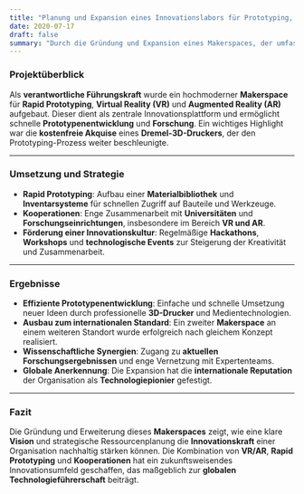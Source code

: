 ```yaml
---
title: "Planung und Expansion eines Innovationslabors für Prototyping, VR und AR"
date: 2020-07-17
draft: false
summary: "Durch die Gründung und Expansion eines Makerspaces, der umfassende Prototyping-, VR- und AR-Möglichkeiten bietet, hat unsere Organisation nicht nur bedeutende Innovationen gefördert, sondern sich auch als internationaler Vorreiter in der technologischen Entwicklung etabliert."
---
```


### Projektüberblick
Als **verantwortliche Führungskraft** wurde ein hochmoderner **Makerspace** für **Rapid Prototyping**, **Virtual Reality (VR)** und **Augmented Reality (AR)** aufgebaut. Dieser dient als zentrale Innovationsplattform und ermöglicht schnelle **Prototypenentwicklung** und **Forschung**. Ein wichtiges Highlight war die **kostenfreie Akquise** eines **Dremel-3D-Druckers**, der den Prototyping-Prozess weiter beschleunigte.

---

### Umsetzung und Strategie
- **Rapid Prototyping**: Aufbau einer **Materialbibliothek** und **Inventarsysteme** für schnellen Zugriff auf Bauteile und Werkzeuge.  
- **Kooperationen**: Enge Zusammenarbeit mit **Universitäten** und **Forschungseinrichtungen**, insbesondere im Bereich **VR und AR**.  
- **Förderung einer Innovationskultur**: Regelmäßige **Hackathons**, **Workshops** und **technologische Events** zur Steigerung der Kreativität und Zusammenarbeit.

---

### Ergebnisse
- **Effiziente Prototypenentwicklung**: Einfache und schnelle Umsetzung neuer Ideen durch professionelle **3D-Drucker** und Medientechnologien.  
- **Ausbau zum internationalen Standard**: Ein zweiter **Makerspace** an einem weiteren Standort wurde erfolgreich nach gleichem Konzept realisiert.  
- **Wissenschaftliche Synergien**: Zugang zu **aktuellen Forschungsergebnissen** und enge Vernetzung mit Expertenteams.  
- **Globale Anerkennung**: Die Expansion hat die **internationale Reputation** der Organisation als **Technologiepionier** gefestigt.

---

### Fazit
Die Gründung und Erweiterung dieses **Makerspaces** zeigt, wie eine klare **Vision** und strategische Ressourcenplanung die **Innovationskraft** einer Organisation nachhaltig stärken können. Die Kombination von **VR/AR**, **Rapid Prototyping** und **Kooperationen** hat ein zukunftsweisendes Innovationsumfeld geschaffen, das maßgeblich zur **globalen Technologieführerschaft** beiträgt.

